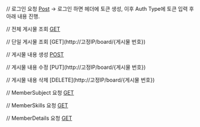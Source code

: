 // 로그인 요청
[Post](http://고정IP/member/login) -> 로그인 하면 헤더에 토큰 생성, 이후 Auth Type에 토큰 입력 후 아래 내용 진행.

// 전체 게시물 조회
[GET](http://고정IP/board)

// 단일 게시물 조회
[GET](http://고정IP/board/{게시물 번호})

// 게시물 내용 생성
[POST](http://고정IP/board)

// 게시물 내용 수정
[PUT](http://고정IP/board/{게시물 번호})

// 게시물 내용 삭제
[DELETE](http://고정IP/board/{게시물 번호})

// MemberSubject 요청
[GET](http://고정IP/member/subjects)

// MemberSkills 요청
[GET](http://고정IP/member/skills)

// MemberDetails 요청
[GET](http://고정IP/member/details)
